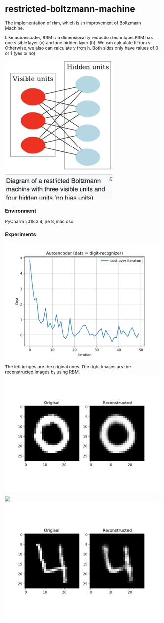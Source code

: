 # restricted-boltzmann-machine
The implementation of rbm, which is an improvement of Boltzmann Machine.

Like autoencoder, RBM is a dimensionality reduction technique. RBM has one visible layer (v) and one hidden layer (h). We can calculate h from v. Otherwise, we also can calculate v from h. Both sides only have values of 0 or 1 (yes or no)

<img src="https://github.com/ducanhnguyen/restricted-boltzmann-machine/blob/master/img/rbm.png" width="350">

### Environment

PyCharm 2018.3.4, jre 8, mac osx

### Experiments

<img src="https://github.com/ducanhnguyen/restricted-boltzmann-machine/blob/master/img/rbm_cost.png" width="550">

The left images are the original ones. The right images ars the reconstructed images by using RBM.
<img src="https://github.com/ducanhnguyen/restricted-boltzmann-machine/blob/master/img/rbm_0_reconstruction.png" width="550">

<img src="https://github.com/ducanhnguyen/restricted-boltzmann-machine/blob/master/img/rbm_1_reconstruction.png" width="550">

<img src="https://github.com/ducanhnguyen/restricted-boltzmann-machine/blob/master/img/rbm_4_reconstruction.png" width="550">
